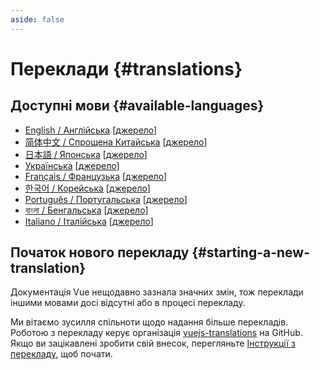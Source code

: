 ```yaml
---
aside: false
---
```


# Переклади {#translations}

## Доступні мови {#available-languages}

- [English / Англійська](https://vuejs.org/) [[джерело](https://github.com/vuejs/docs)]
- [简体中文 / Спрощена Китайська](https://cn.vuejs.org/) [[джерело](https://github.com/vuejs-translations/docs-zh-cn)]
- [日本語 / Японська](https://ja.vuejs.org/) [[джерело](https://github.com/vuejs-translations/docs-ja)]
- [Українська](https://ua.vuejs.org) [[джерело](https://github.com/vuejs-translations/docs-ua)]
- [Français / Французька](https://fr.vuejs.org) [[джерело](https://github.com/vuejs-translations/docs-fr)]
- [한국어 / Корейська](https://ko.vuejs.org) [[джерело](https://github.com/vuejs-translations/docs-ko)]
- [Português / Португальська](https://pt.vuejs.org) [[джерело](https://github.com/vuejs-translations/docs-pt)]
- [বাংলা / Бенгальська](https://bn.vuejs.org) [[джерело](https://github.com/vuejs-translations/docs-bn)]
- [Italiano / Італійська](https://it.vuejs.org) [[джерело](https://github.com/vuejs-translations/docs-it)]

<!-- ## Work in Progress Languages {#work-in-progress-languages} -->

## Початок нового перекладу {#starting-a-new-translation}

Документація Vue нещодавно зазнала значних змін, тож переклади іншими мовами досі відсутні або в процесі перекладу.

Ми вітаємо зусилля спільноти щодо надання більше перекладів. Роботою з перекладу керує організація [vuejs-translations](https://github.com/vuejs-translations/) на GitHub. Якщо ви зацікавлені зробити свій внесок, перегляньте [Інструкції з перекладу](https://github.com/vuejs-translations/guidelines/blob/main/README.md), щоб почати.
